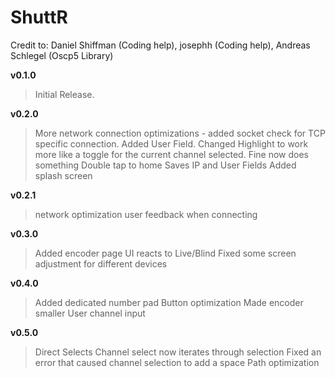# ShuttR

Credit to: Daniel Shiffman (Coding help), josephh (Coding help), Andreas Schlegel (Oscp5 Library)

**v0.1.0**
> Initial Release.

**v0.2.0**
> More network connection optimizations - added socket check for TCP specific connection.
> Added User Field.
> Changed Highlight to work more like a toggle for the current channel selected.
> Fine now does something
> Double tap to home
> Saves IP and User Fields
> Added splash screen

**v0.2.1**
> network optimization
> user feedback when connecting

**v0.3.0**
> Added encoder page
> UI reacts to Live/Blind
> Fixed some screen adjustment for different devices

**v0.4.0**
> Added dedicated number pad
> Button optimization
> Made encoder smaller
> User channel input

**v0.5.0**
> Direct Selects
> Channel select now iterates through selection
> Fixed an error that caused channel selection to add a space
> Path optimization